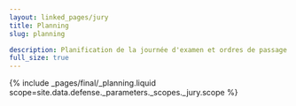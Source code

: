 ```yaml
---
layout: linked_pages/jury
title: Planning
slug: planning

description: Planification de la journée d'examen et ordres de passage.
full_size: true
---
```


{% include _pages/final/_planning.liquid scope=site.data.defense._parameters._scopes._jury.scope %}
